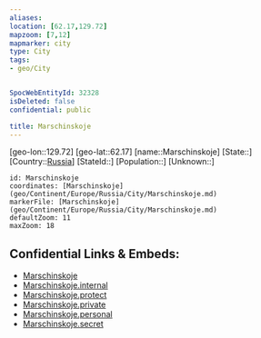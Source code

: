 ```yaml
---
aliases: 
location: [62.17,129.72]
mapzoom: [7,12] 
mapmarker: city 
type: City
tags:
- geo/City


SpocWebEntityId: 32328
isDeleted: false
confidential: public

title: Marschinskoje
---
```

[geo-lon::129.72]
[geo-lat::62.17]
[name::Marschinskoje]
[State::]
[Country::[Russia](geo/Continent/Europe/Russia.md)]
[StateId::]
[Population::]
[Unknown::]


```leaflet
id: Marschinskoje
coordinates: [Marschinskoje](geo/Continent/Europe/Russia/City/Marschinskoje.md)
markerFile: [Marschinskoje](geo/Continent/Europe/Russia/City/Marschinskoje.md)
defaultZoom: 11 
maxZoom: 18
```


## Confidential Links & Embeds: 
- [Marschinskoje](../../../../../../_public/geo/Continent/Europe/Russia/City/Marschinskoje.md) 
- [Marschinskoje.internal](../../../../../../_internal/geo/Continent/Europe/Russia/City/Marschinskoje.internal.md) 
- [Marschinskoje.protect](../../../../../../_protect/geo/Continent/Europe/Russia/City/Marschinskoje.protect.md) 
- [Marschinskoje.private](../../../../../../_private/geo/Continent/Europe/Russia/City/Marschinskoje.private.md) 
- [Marschinskoje.personal](../../../../../../_personal/geo/Continent/Europe/Russia/City/Marschinskoje.personal.md) 
- [Marschinskoje.secret](../../../../../../_secret/geo/Continent/Europe/Russia/City/Marschinskoje.secret.md) 
